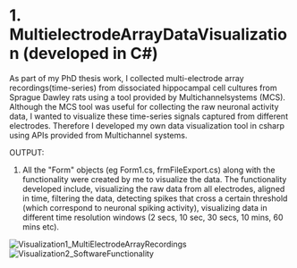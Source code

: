 # 1. MultielectrodeArrayDataVisualization (developed in C#)
As part of my PhD thesis work, I collected multi-electrode array recordings(time-series) from dissociated hippocampal cell cultures from Sprague Dawley rats using a tool provided by Multichannelsystems (MCS). Although the MCS tool was useful for collecting the raw neuronal activity data, I wanted to visualize these time-series signals captured from different electrodes. Therefore  I developed my own data visualization tool in csharp using APIs provided from Multichannel systems.

OUTPUT:
1) All the "Form" objects (eg Form1.cs, frmFileExport.cs) along with the functionality were created by me to visualize the data. The functionality developed include, visualizing the raw data from all electrodes, aligned in time, filtering the data, detecting spikes that cross a certain threshold (which correspond to neuronal spiking activity), visualizing data in different time resolution windows (2 secs, 10 sec, 30 secs, 10 mins, 60 mins etc).


![Visualization1_MultiElectrodeArrayRecordings](https://user-images.githubusercontent.com/50377837/103706122-2c626500-4f61-11eb-9153-3275c7e16a21.png)
![Visualization2_SoftwareFunctionality](https://user-images.githubusercontent.com/50377837/103706131-308e8280-4f61-11eb-9cec-54498a1f2bd1.png)
